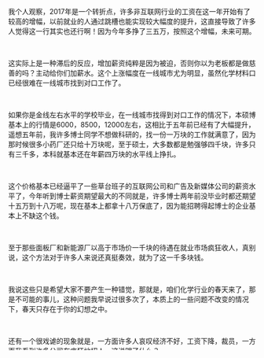 <p>我个人观察，2017年是一个转折点，许多非互联网行业的工资在这一年开始有了较高的增幅，以前就业的人通过跳槽也能实现较大幅度的提升，这直接导致了许多人觉得这一行其实也还行啊！因为今年多挣了三五万，按照这个增幅，未来可期。</p><p class="ztext-empty-paragraph"><br/></p><p>这实际上是一种滞后的反应，增加薪资纯粹是因为被迫，否则你以为老板都是做慈善的吗？主动给你们加薪水。这个上涨幅度在一线城市尤为明显，虽然化学材料口已经很难在一线城市找到对口工作了。</p><p class="ztext-empty-paragraph"><br/></p><p>如果你是金线左右水平的学校毕业，在一线城市找得到对口工作的情况下，本硕博基本上的行情是6000，8500，12000左右，这相比于五年前已经有了大幅提升，遥想五年前，我许多博士同学不想做科研的，找一份一万块的工作就满意了，因为那时候很多小药厂还只给十万块呢，至于硕士，大多数都是勉强够四千块，许多只有三千多，本科就基本还在年薪四万块的水平线上挣扎。</p><p class="ztext-empty-paragraph"><br/></p><p>这个价格基本已经逼平了一些草台班子的互联网公司和广告及新媒体公司的薪资水平了，今年听到博士薪资期望最大的不同就是，许多博士两年前没毕业时都还期望十五万到十八万呢，现在基本上都拿十八万保底了，因为能招聘得起博士的企业基本上不缺这个钱。</p><p class="ztext-empty-paragraph"><br/></p><p>至于那些面板厂和新能源厂以高于市场价一千块的待遇在就业市场疯狂收人，真别说，这个方法对于许多人来说还真挺奏效，就为了这一千多块钱。</p><p class="ztext-empty-paragraph"><br/></p><p>我说这些只是希望大家不要产生一种错觉，那就是，咱们化学行业的春天来了，那是不可能的事儿，这种问题我早说过很多次了，本质上的一些问题不改变的情况下，春天只存在于你的幻想之中。</p><p class="ztext-empty-paragraph"><br/></p><p>还有一个很戏谑的现象就是，一方面许多人哀叹经济不好，工资下降，裁员，一方面我看到许多公司在疯狂地招人，这说明了什么？</p><p class="ztext-empty-paragraph"><br/></p><p>不是行业在整合，而是行业内的公司在换血，逼走三十五岁以上的，换成刚毕业的，六千五对于一个刚毕业的双非本科生，尤其是化学专业的应届生来说很有吸引力，但是对于一个工作十年的老油条来说，给他一万三他都嫌少，但是两个人的产出效率相差没那么大，于是… </p><p class="ztext-empty-paragraph"><br/></p><p>欢迎今年新毕业的旁友们指正。</p>